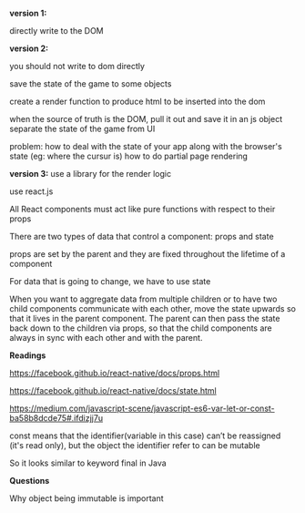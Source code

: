 **version 1:**

 directly write to the DOM


**version 2:**

you should not write to dom directly

save the state of the game to some objects

create a render function to produce html to be inserted into the dom

when the source of truth is the DOM, pull it out and save it in an js object
separate the state of the game from UI

problem: how to deal with the state of your app along with the browser's state (eg: where the cursur is)
         how to do partial page rendering


**version 3:**
use a library for the render logic

use react.js

All React components must act like pure functions with respect to their props

There are two types of data that control a component: props and state

props are set by the parent and they are fixed throughout the lifetime of a component

For data that is going to change, we have to use state

When you want to aggregate data from multiple children or to have two child components communicate with each other,
move the state upwards so that it lives in the parent component. The parent can then pass the state back down to the children 
via props, so that the child components are always in sync with each other and with the parent.


**Readings**

https://facebook.github.io/react-native/docs/props.html

https://facebook.github.io/react-native/docs/state.html

https://medium.com/javascript-scene/javascript-es6-var-let-or-const-ba58b8dcde75#.ifdizjj7u

const means that the identifier(variable in this case) can’t be reassigned (it's read only),
but the object the identifier refer to can be mutable

So it looks similar to keyword final in Java


**Questions**

Why object being immutable is important